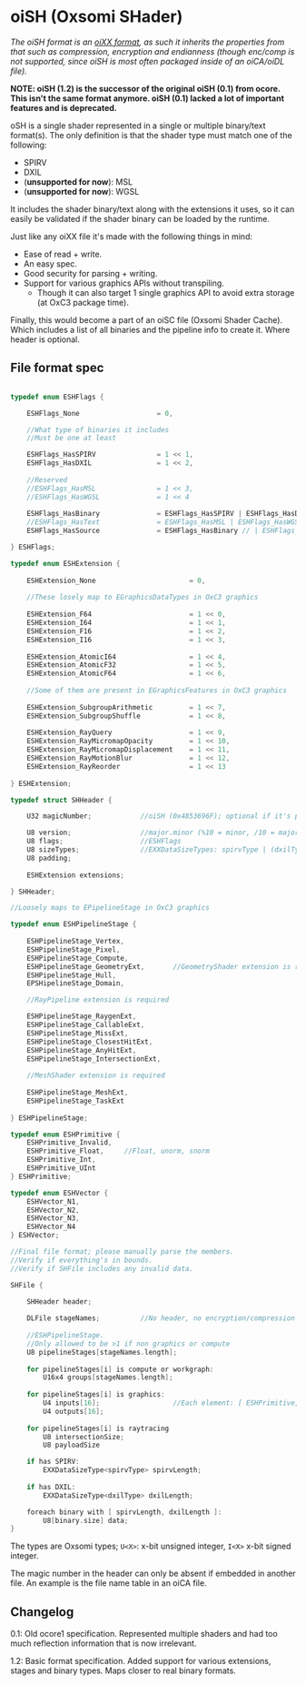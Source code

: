 # oiSH (Oxsomi SHader)

*The oiSH format is an [oiXX format](oiXX.md), as such it inherits the properties from that such as compression, encryption and endianness (though enc/comp is not supported, since oiSH is most often packaged inside of an oiCA/oiDL file).*

**NOTE: oiSH (1.2) is the successor of the original oiSH (0.1) from ocore. This isn't the same format anymore. oiSH (0.1) lacked a lot of important features and is deprecated.**

oSH is a single shader represented in a single or multiple binary/text format(s). The only definition is that the shader type must match one of the following:

- SPIRV
- DXIL
- (**unsupported for now**): MSL
- (**unsupported for now**): WGSL

It includes the shader binary/text along with the extensions it uses, so it can easily be validated if the shader binary can be loaded by the runtime.

Just like any oiXX file it's made with the following things in mind:

- Ease of read + write.
- An easy spec.
- Good security for parsing + writing.
- Support for various graphics APIs without transpiling.
  - Though it can also target 1 single graphics API to avoid extra storage (at OxC3 package time).

Finally, this would become a part of an oiSC file (Oxsomi Shader Cache). Which includes a list of all binaries and the pipeline info to create it. Where header is optional.

## File format spec

```c

typedef enum ESHFlags {

	ESHFlags_None 					= 0,

    //What type of binaries it includes
    //Must be one at least

    ESHFlags_HasSPIRV				= 1 << 1,
    ESHFlags_HasDXIL				= 1 << 2,
    
    //Reserved
    //ESHFlags_HasMSL				= 1 << 3,
    //ESHFlags_HasWGSL				= 1 << 4
    
    ESHFlags_HasBinary				= ESHFlags_HasSPIRV | ESHFlags_HasDXIL,
    //ESHFlags_HasText				= ESHFlags_HasMSL | ESHFlags_HasWGSL
    ESHFlags_HasSource				= ESHFlags_HasBinary // | ESHFlags_HasText

} ESHFlags;

typedef enum ESHExtension {
    
    ESHExtension_None						= 0,
    
    //These losely map to EGraphicsDataTypes in OxC3 graphics
    
    ESHExtension_F64						= 1 << 0,
    ESHExtension_I64						= 1 << 1,
    ESHExtension_F16						= 1 << 2,
    ESHExtension_I16						= 1 << 3,
    
    ESHExtension_AtomicI64					= 1 << 4,
    ESHExtension_AtomicF32					= 1 << 5,
    ESHExtension_AtomicF64					= 1 << 6,
    
    //Some of them are present in EGraphicsFeatures in OxC3 graphics
    
    ESHExtension_SubgroupArithmetic			= 1 << 7,
    ESHExtension_SubgroupShuffle			= 1 << 8,
    
	ESHExtension_RayQuery					= 1 << 9,
	ESHExtension_RayMicromapOpacity			= 1 << 10,
	ESHExtension_RayMicromapDisplacement	= 1 << 11,
	ESHExtension_RayMotionBlur				= 1 << 12,
	ESHExtension_RayReorder					= 1 << 13
    
} ESHExtension;

typedef struct SHHeader {

	U32 magicNumber;			//oiSH (0x4853696F); optional if it's part of an oiSC.

	U8 version;					//major.minor (%10 = minor, /10 = major (+1 to get real major)) at least 1
	U8 flags;					//ESHFlags
	U8 sizeTypes;				//EXXDataSizeTypes: spirvType | (dxilType << 2) | (mslType << 4) | (wgslType << 6)
    U8 padding;
    
    ESHExtension extensions;

} SHHeader;

//Loosely maps to EPipelineStage in OxC3 graphics

typedef enum ESHPipelineStage {
    
	ESHPipelineStage_Vertex,
	ESHPipelineStage_Pixel,
	ESHPipelineStage_Compute,
	ESHPipelineStage_GeometryExt,		//GeometryShader extension is required
	ESHPipelineStage_Hull,
	EPSHipelineStage_Domain,

	//RayPipeline extension is required

	ESHPipelineStage_RaygenExt,
	ESHPipelineStage_CallableExt,
	ESHPipelineStage_MissExt,
	ESHPipelineStage_ClosestHitExt,
	ESHPipelineStage_AnyHitExt,
	ESHPipelineStage_IntersectionExt,
    
    //MeshShader extension is required
    
	ESHPipelineStage_MeshExt,
	ESHPipelineStage_TaskExt
    
} ESHPipelineStage;

typedef enum ESHPrimitive {
  	ESHPrimitive_Invalid,
    ESHPrimitive_Float,		//Float, unorm, snorm
  	ESHPrimitive_Int,
  	ESHPrimitive_UInt
} ESHPrimitive;

typedef enum ESHVector {
    ESHVector_N1,
    ESHVector_N2,
    ESHVector_N3,
    ESHVector_N4
} ESHVector;

//Final file format; please manually parse the members.
//Verify if everything's in bounds.
//Verify if SHFile includes any invalid data.

SHFile {

    SHHeader header;
    
    DLFile stageNames;			//No header, no encryption/compression (see oiDL.md)
    
    //ESHPipelineStage.
    //Only allowed to be >1 if non graphics or compute
    U8 pipelineStages[stageNames.length];
    
    for pipelineStages[i] is compute or workgraph:
	    U16x4 groups[stageNames.length];
    
    for pipelineStages[i] is graphics:
    	U4 inputs[16];					//Each element: [ ESHPrimitive, ESHVector ]
    	U4 outputs[16];
    
    for pipelineStages[i] is raytracing
        U8 intersectionSize;
   	 	U8 payloadSize

    if has SPIRV:
	    EXXDataSizeType<spirvType> spirvLength;
    
    if has DXIL:
	    EXXDataSizeType<dxilType> dxilLength;

    foreach binary with [ spirvLength, dxilLength ]:
    	U8[binary.size] data;
}
```

The types are Oxsomi types; `U<X>`: x-bit unsigned integer, `I<X>` x-bit signed integer.

The magic number in the header can only be absent if embedded in another file. An example is the file name table in an oiCA file.

## Changelog

0.1: Old ocore1 specification. Represented multiple shaders and had too much reflection information that is now irrelevant.

1.2: Basic format specification. Added support for various extensions, stages and binary types. Maps closer to real binary formats.

